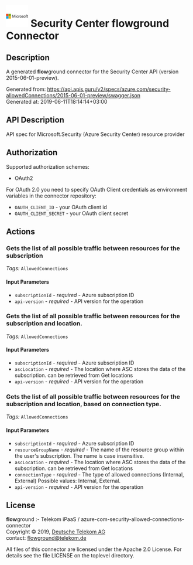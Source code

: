 # ![LOGO](logo.png) Security Center **flow**ground Connector

## Description

A generated **flow**ground connector for the Security Center API (version 2015-06-01-preview).

Generated from: https://api.apis.guru/v2/specs/azure.com/security-allowedConnections/2015-06-01-preview/swagger.json<br/>
Generated at: 2019-06-11T18:14:14+03:00

## API Description

API spec for Microsoft.Security (Azure Security Center) resource provider

## Authorization

Supported authorization schemes:
- OAuth2

For OAuth 2.0 you need to specify OAuth Client credentials as environment variables in the connector repository:
* `OAUTH_CLIENT_ID` - your OAuth client id
* `OAUTH_CLIENT_SECRET` - your OAuth client secret

## Actions

### Gets the list of all possible traffic between resources for the subscription

*Tags:* `AllowedConnections`

#### Input Parameters
* `subscriptionId` - _required_ - Azure subscription ID
* `api-version` - _required_ - API version for the operation

### Gets the list of all possible traffic between resources for the subscription and location.

*Tags:* `AllowedConnections`

#### Input Parameters
* `subscriptionId` - _required_ - Azure subscription ID
* `ascLocation` - _required_ - The location where ASC stores the data of the subscription. can be retrieved from Get locations
* `api-version` - _required_ - API version for the operation

### Gets the list of all possible traffic between resources for the subscription and location, based on connection type.

*Tags:* `AllowedConnections`

#### Input Parameters
* `subscriptionId` - _required_ - Azure subscription ID
* `resourceGroupName` - _required_ - The name of the resource group within the user's subscription. The name is case insensitive.
* `ascLocation` - _required_ - The location where ASC stores the data of the subscription. can be retrieved from Get locations
* `connectionType` - _required_ - The type of allowed connections (Internal, External)
    Possible values: Internal, External.
* `api-version` - _required_ - API version for the operation

## License

**flow**ground :- Telekom iPaaS / azure-com-security-allowed-connections-connector<br/>
Copyright © 2019, [Deutsche Telekom AG](https://www.telekom.de)<br/>
contact: flowground@telekom.de

All files of this connector are licensed under the Apache 2.0 License. For details
see the file LICENSE on the toplevel directory.
